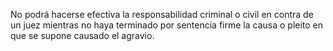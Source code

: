 No podrá hacerse efectiva la responsabilidad criminal o civil en contra de un juez mientras no haya terminado por sentencia firme la causa o pleito en que se supone causado el agravio.